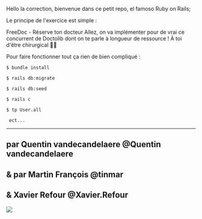 Hello la correction, bienvenue dans ce petit repo, el famoso Ruby on Rails;

Le principe de l'exercice est simple :

FreeDoc - Réserve ton docteur
Allez, on va implémenter pour de vrai ce concurrent de Doctolib dont on te parle à longueur de ressource ! À toi d'être chirurgical 👩‍⚕️



Pour faire fonctionner tout ça rien de bien compliqué : 
~~~~~~~~~~~~~~~~~~~~
$ bundle install

$ rails db:migrate

$ rails db:seed

$ rails c

$ tp User.all

 ect...
~~~~~~~~~~~~~~~~~~~~
------

par Quentin vandecandelaere @Quentin vandecandelaere 
------

&
par Martin François @tinmar
------

&
Xavier Refour @Xavier.Refour
------
![](https://66.media.tumblr.com/tumblr_m170a0Gqma1qe25ajo1_500.gif)
